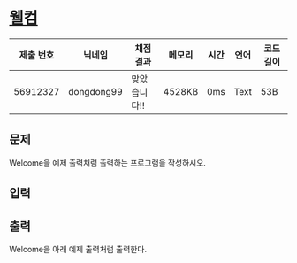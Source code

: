 #  [웰컴](https://www.acmicpc.net/problem/5337) 

| 제출 번호 | 닉네임 | 채점 결과 | 메모리 | 시간 | 언어 | 코드 길이 |
|---|---|---|---|---|---|---|
|56912327|dongdong99|맞았습니다!! |4528KB|0ms|Text|53B|

## 문제
<p>
	Welcome을 예제 출력처럼 출력하는 프로그램을 작성하시오.</p>

## 입력


## 출력
<p>
	Welcome을 아래 예제 출력처럼 출력한다.</p>

